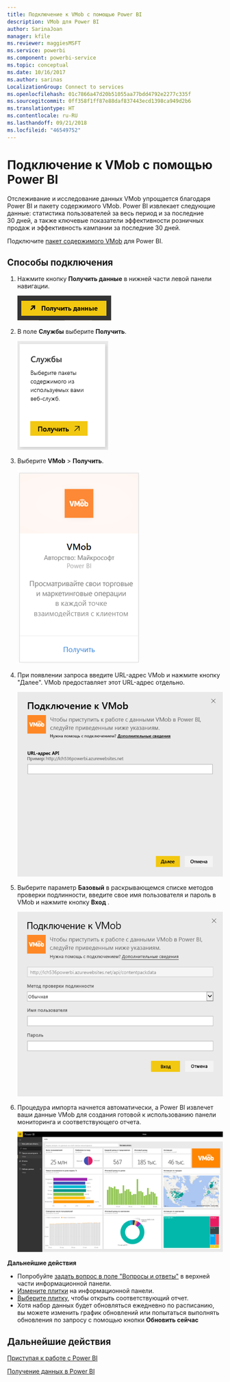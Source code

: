 ```yaml
---
title: Подключение к VMob с помощью Power BI
description: VMob для Power BI
author: SarinaJoan
manager: kfile
ms.reviewer: maggiesMSFT
ms.service: powerbi
ms.component: powerbi-service
ms.topic: conceptual
ms.date: 10/16/2017
ms.author: sarinas
LocalizationGroup: Connect to services
ms.openlocfilehash: 01c7866a47d20b51055aa77bdd4792e2277c335f
ms.sourcegitcommit: 0ff358f1ff87e88daf837443ecd1398ca949d2b6
ms.translationtype: HT
ms.contentlocale: ru-RU
ms.lasthandoff: 09/21/2018
ms.locfileid: "46549752"
---
```

# <a name="connect-to-vmob-with-power-bi"></a>Подключение к VMob с помощью Power BI
Отслеживание и исследование данных VMob упрощается благодаря Power BI и пакету содержимого VMob. Power BI извлекает следующие данные: статистика пользователей за весь период и за последние 30 дней, а также ключевые показатели эффективности розничных продаж и эффективность кампании за последние 30 дней.

Подключите [пакет содержимого VMob](https://app.powerbi.com/getdata/services/vmob) для Power BI.

## <a name="how-to-connect"></a>Способы подключения
1. Нажмите кнопку **Получить данные** в нижней части левой панели навигации.
   
    ![](media/service-connect-to-vmob/getdata.png)
2. В поле **Службы** выберите **Получить**.
   
   ![](media/service-connect-to-vmob/services.png)
3. Выберите **VMob** \> **Получить**.
   
   ![](media/service-connect-to-vmob/vmob.png)
4. При появлении запроса введите URL-адрес VMob и нажмите кнопку "Далее". VMob предоставляет этот URL-адрес отдельно.
   
    ![](media/service-connect-to-vmob/params.png)
5. Выберите параметр **Базовый** в раскрывающемся списке методов проверки подлинности, введите свое имя пользователя и пароль в VMob и нажмите кнопку **Вход** .
   
    ![](media/service-connect-to-vmob/creds.png)
6. Процедура импорта начнется автоматически, а Power BI извлечет ваши данные VMob для создания готовой к использованию панели мониторинга и соответствующего отчета.
   
   ![](media/service-connect-to-vmob/dashboard2.png)

**Дальнейшие действия**

* Попробуйте [задать вопрос в поле "Вопросы и ответы"](consumer/end-user-q-and-a.md) в верхней части информационной панели.
* [Измените плитки](service-dashboard-edit-tile.md) на информационной панели.
* [Выберите плитку](consumer/end-user-tiles.md), чтобы открыть соответствующий отчет.
* Хотя набор данных будет обновляться ежедневно по расписанию, вы можете изменить график обновлений или попытаться выполнять обновления по запросу с помощью кнопки **Обновить сейчас**

## <a name="next-steps"></a>Дальнейшие действия
[Приступая к работе с Power BI](service-get-started.md)

[Получение данных в Power BI](service-get-data.md)

